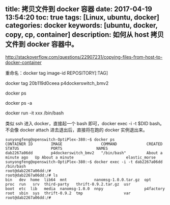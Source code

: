 title: 拷贝文件到 docker 容器
date: 2017-04-19 13:54:20
toc: true
tags: [Linux, ubuntu, docker]
categories: docker
keywords: [ubuntu, docker, copy, cp, container]
description: 如何从 host 拷贝文件到 docker 容器中。
---

http://stackoverflow.com/questions/22907231/copying-files-from-host-to-docker-container

重命名：docker tag image-id REPOSITORY[:TAG]

docker tag 20b119d0ceea p4dockerswitch_bmv2

docker ps

docker ps -a

docker run -it xxx /bin/bash

类似 ssh 进入 docker，直接起一个 bash 即可，docker exec -i -t $DID bash。不会像 docker attach 进去退出后，直接将在跑的 docker 实例退出来。

```
sunyongfeng@openswitch-OptiPlex-380:~$ docker ps
CONTAINER ID        IMAGE                 COMMAND             CREATED              STATUS              PORTS               NAMES
dab2267a06dd        p4dockerswitch_bmv2   "/bin/bash"         About a minute ago   Up About a minute                       elastic_morse
sunyongfeng@openswitch-OptiPlex-380:~$ docker exec -i -t dab2267a06dd /bin/bash
root@dab2267a06dd:/# 
root@dab2267a06dd:/# ls
bin   dev  home  lib64  mnt            nanomsg-1.0.0.tar.gz  opt        proc  run   srv  third-party   thrift-0.9.2.tar.gz  usr
boot  etc  lib   media  nanomsg-1.0.0  nnpy                  p4factory  root  sbin  sys  thrift-0.9.2  tmp                  var
root@dab2267a06dd:/#
```
